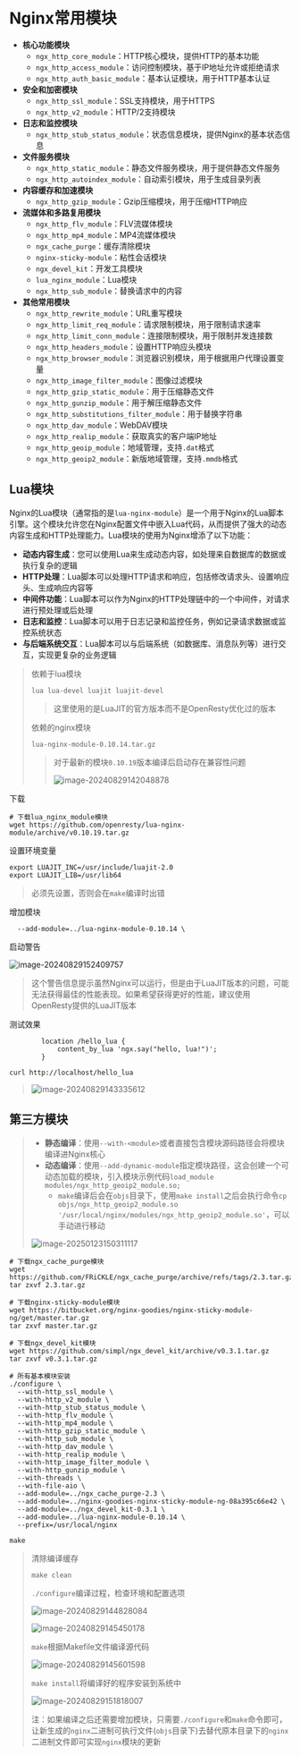 # Nginx常用模块

- **核心功能模块**
  - `ngx_http_core_module`：HTTP核心模块，提供HTTP的基本功能
  - `ngx_http_access_module`：访问控制模块，基于IP地址允许或拒绝请求
  - `ngx_http_auth_basic_module`：基本认证模块，用于HTTP基本认证
- **安全和加密模块**
  - `ngx_http_ssl_module`：SSL支持模块，用于HTTPS
  - `ngx_http_v2_module`：HTTP/2支持模块
- **日志和监控模块**
  - `ngx_http_stub_status_module`：状态信息模块，提供Nginx的基本状态信息
- **文件服务模块**
  - `ngx_http_static_module`：静态文件服务模块，用于提供静态文件服务
  - `ngx_http_autoindex_module`：自动索引模块，用于生成目录列表
- **内容缓存和加速模块**
  - `ngx_http_gzip_module`：Gzip压缩模块，用于压缩HTTP响应
- **流媒体和多路复用模块**
  - `ngx_http_flv_module`：FLV流媒体模块
  - `ngx_http_mp4_module`：MP4流媒体模块
  - `ngx_cache_purge`：缓存清除模块
  - `nginx-sticky-module`：粘性会话模块
  - `ngx_devel_kit`：开发工具模块
  - `lua_nginx_module`：Lua模块
  - `ngx_http_sub_module`：替换请求中的内容
- **其他常用模块**
  - `ngx_http_rewrite_module`：URL重写模块
  - `ngx_http_limit_req_module`：请求限制模块，用于限制请求速率
  - `ngx_http_limit_conn_module`：连接限制模块，用于限制并发连接数
  - `ngx_http_headers_module`：设置HTTP响应头模块
  - `ngx_http_browser_module`：浏览器识别模块，用于根据用户代理设置变量
  - `ngx_http_image_filter_module`：图像过滤模块
  - `ngx_http_gzip_static_module`：用于压缩静态文件
  - `ngx_http_gunzip_module`：用于解压缩静态文件
  - `ngx_http_substitutions_filter_module`：用于替换字符串
  - `ngx_http_dav_module`：WebDAV模块
  - `ngx_http_realip_module`：获取真实的客户端IP地址
  - `ngx_http_geoip_module`：地域管理，支持`.dat`格式
  - `ngx_http_geoip2_module`：新版地域管理，支持`.mmdb`格式

## Lua模块

Nginx的Lua模块（通常指的是`lua-nginx-module`）是一个用于Nginx的Lua脚本引擎。这个模块允许您在Nginx配置文件中嵌入Lua代码，从而提供了强大的动态内容生成和HTTP处理能力。Lua模块的使用为Nginx增添了以下功能：

- **动态内容生成**：您可以使用Lua来生成动态内容，如处理来自数据库的数据或执行复杂的逻辑
- **HTTP处理**：Lua脚本可以处理HTTP请求和响应，包括修改请求头、设置响应头、生成响应内容等
- **中间件功能**：Lua脚本可以作为Nginx的HTTP处理链中的一个中间件，对请求进行预处理或后处理
- **日志和监控**：Lua脚本可以用于日志记录和监控任务，例如记录请求数据或监控系统状态
- **与后端系统交互**：Lua脚本可以与后端系统（如数据库、消息队列等）进行交互，实现更复杂的业务逻辑

> 依赖于lua模块
>
> ```
> lua lua-devel luajit luajit-devel
> ```
>
> > 这里使用的是LuaJIT的官方版本而不是OpenResty优化过的版本
>
> 依赖的nginx模块
>
> ```
> lua-nginx-module-0.10.14.tar.gz
> ```
>
> > 对于最新的模块`0.10.19`版本编译后启动存在兼容性问题
> >
> > ![image-20240829142048878](img/Nginx常用模块/image-20240829142048878.png)

下载

```
# 下载lua_nginx_module模块
wget https://github.com/openresty/lua-nginx-module/archive/v0.10.19.tar.gz
```

设置环境变量

```
export LUAJIT_INC=/usr/include/luajit-2.0
export LUAJIT_LIB=/usr/lib64
```

> 必须先设置，否则会在`make`编译时出错

增加模块

```
  --add-module=../lua-nginx-module-0.10.14 \
```

启动警告

![image-20240829152409757](img/Nginx常用模块/image-20240829152409757.png)

> 这个警告信息提示虽然Nginx可以运行，但是由于LuaJIT版本的问题，可能无法获得最佳的性能表现。如果希望获得更好的性能，建议使用OpenResty提供的LuaJIT版本

测试效果

```nginx
        location /hello_lua {
            content_by_lua 'ngx.say("hello, lua!")';
        }
```

```
curl http://localhost/hello_lua
```

> ![image-20240829143335612](img/Nginx常用模块/image-20240829143335612.png)

## 第三方模块

> - **静态编译**：使用`--with-<module>`或者直接包含模块源码路径会将模块编译进Nginx核心
> - **动态编译**：使用`--add-dynamic-module`指定模块路径，这会创建一个可动态加载的模块，引入模块示例代码`load_module modules/ngx_http_geoip2_module.so;`
>   - `make`编译后会在`objs`目录下，使用`make install`之后会执行命令`cp objs/ngx_http_geoip2_module.so '/usr/local/nginx/modules/ngx_http_geoip2_module.so'`，可以手动进行移动
>
> ![image-20250123150311117](img/Nginx常用模块/image-20250123150311117.png)

```
# 下载ngx_cache_purge模块
wget https://github.com/FRiCKLE/ngx_cache_purge/archive/refs/tags/2.3.tar.gz
tar zxvf 2.3.tar.gz

# 下载nginx-sticky-module模块
wget https://bitbucket.org/nginx-goodies/nginx-sticky-module-ng/get/master.tar.gz
tar zxvf master.tar.gz

# 下载ngx_devel_kit模块
wget https://github.com/simpl/ngx_devel_kit/archive/v0.3.1.tar.gz
tar zxvf v0.3.1.tar.gz
```

```
# 所有基本模块安装
./configure \
  --with-http_ssl_module \
  --with-http_v2_module \
  --with-http_stub_status_module \
  --with-http_flv_module \
  --with-http_mp4_module \
  --with-http_gzip_static_module \
  --with-http_sub_module \
  --with-http_dav_module \
  --with-http_realip_module \
  --with-http_image_filter_module \
  --with-http_gunzip_module \
  --with-threads \
  --with-file-aio \
  --add-module=../ngx_cache_purge-2.3 \
  --add-module=../nginx-goodies-nginx-sticky-module-ng-08a395c66e42 \
  --add-module=../ngx_devel_kit-0.3.1 \
  --add-module=../lua-nginx-module-0.10.14 \
  --prefix=/usr/local/nginx

make
```

> 清除编译缓存
>
> ```
> make clean
> ```
>
> `./configure`编译过程，检查环境和配置选项
>
> ![image-20240829144828084](img/Nginx常用模块/image-20240829144828084.png)
>
> ![image-20240829145450178](img/Nginx常用模块/image-20240829145450178.png)
>
> `make`根据Makefile文件编译源代码
>
> ![image-20240829145601598](img/Nginx常用模块/image-20240829145601598.png)
>
> `make install`将编译好的程序安装到系统中
>
> ![image-20240829151818007](img/Nginx常用模块/image-20240829151818007.png)
>
> 注：如果编译之后还需要增加模块，只需要`./configure`和`make`命令即可，让新生成的`nginx`二进制可执行文件(`objs`目录下)去替代原本目录下的`nginx`二进制文件即可实现`nginx`模块的更新